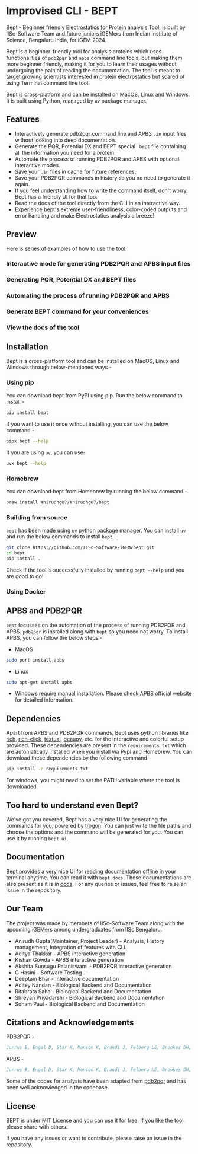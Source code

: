 # Improvised CLI - BEPT

Bept - Beginner friendly Electrostatics for Protein analysis Tool, is built by IISc-Software Team and future juniors iGEMers from Indian Institute of Science, Bengaluru India, for iGEM 2024.

Bept is a beginner-friendly tool for analysis proteins which uses functionalities of `pdb2pqr` and `apbs` command line tools, but making them more beginner friendly, making it for you to learn their usages without undergoing the pain of reading the documentation. The tool is meant to target growing scientists interested in protein electrostatics but scared of using Terminal command line tool.

Bept is cross-platform and can be installed on MacOS, Linux and Windows. It is built using Python, managed by `uv` package manager.

## Features

- Interactively generate pdb2pqr command line and APBS `.in` input files without looking into deep documentation.
- Generate the PQR, Potential DX and BEPT special `.bept` file containing all the information you need for a protein.
- Automate the process of running PDB2PQR and APBS with optional interactive modes.
- Save your `.in` files in cache for future references.
- Save your PDB2PQR commands in history so you no need to generate it again.
- If you feel understanding how to write the command itself, don't worry, Bept has a friendly UI for that too.
- Read the docs of the tool directly from the CLI in an interactive way.
- Experience bept's extreme user-friendliness, color-coded outputs and error handling and make Electrostatics analysis a breeze!

## Preview

Here is series of examples of how to use the tool:

### Interactive mode for generating PDB2PQR and APBS input files

### Generating PQR, Potential DX and BEPT files

### Automating the process of running PDB2PQR and APBS

### Generate BEPT command for your conveniences

### View the docs of the tool

## Installation

Bept is a cross-platform tool and can be installed on MacOS, Linux and Windows through below-mentioned ways -

### Using pip

You can download bept from PyPI using pip. Run the below command to install -

```bash
pip install bept
```

If you want to use it once without installing, you can use the below command -

```bash
pipx bept --help
```

If you are using `uv`, you can use-

```bash
uvx bept --help
```

### Homebrew

You can download bept from Homebrew by running the below command -

```bash
brew install anirudhg07/anirudhg07/bept
```

### Building from source

`bept` has been made using `uv` python package manager. You can install `uv` and run the below commands to install `bept` -

```bash
git clone https://github.com/IISc-Software-iGEM/bept.git
cd bept
pip install .
```

Check if the tool is successfully installed by running `bept --help` and you are good to go!

### Using Docker

## APBS and PDB2PQR

`bept` focusses on the automation of the process of running PDB2PQR and APBS. `pdb2pqr` is installed along with `bept` so you need not worry. To install APBS, you can follow the below steps -

- MacOS

```bash
sudo port install apbs
```

- Linux

```bash
sudo apt-get install apbs
```

- Windows require manual installation. Please check APBS official website for detailed information.

## Dependencies

Apart from APBS and PDB2PQR commands, Bept uses python libraries like [rich](https://github.com/Textualize/rich), [rich-click](https://github.com/ewels/rich-click), [textual](https://github.com/Textualize/textual), [beaupy](https://github.com/petereon/beaupy), etc. for the interactive and colorful setup provided. These dependencies are present in the `requirements.txt` which are automatically installed when you install via Pypi and Homebrew. You can download these dependencies by the following command -

```bash
pip install -r requirements.txt
```

For windows, you might need to set the PATH variable where the tool is downloaded.

## Too hard to understand even Bept?

We've got you covered, Bept has a very nice UI for generating the commands for you, powered by [trogon](https://github.com/textualize/trogon). You can just write the file paths and choose the options and the command will be generated for you. You can use it by running `bept ui`.

## Documentation

Bept provides a very nice UI for reading documentation offline in your terminal anytime. You can read it with `bept docs`. These documentations are also present as it is in [docs](/docs).
For any queries or issues, feel free to raise an issue in the repository.

## Our Team

The project was made by members of IISc-Software Team along with the upcoming iGEMers among undergraduates from IISc Bengaluru.

- Anirudh Gupta(Maintainer, Project Leader) - Analysis, History management, Integration of features with CLI.
- Aditya Thakkar - APBS interactive generation
- Kishan Gowda - APBS interactive generation
- Akshita Sunsugu Palaniswami - PDB2PQR interactive generation
- G Hasini - Software Testing
- Deeptam Bhar - Interactive documentation
- Aditey Nandan - Biological Backend and Documentation
- Ritabrata Saha - Biological Backend and Documentation
- Shreyan Priyadarshi - Biological Backend and Documentation
- Soham Paul - Biological Backend and Documentation

## Citations and Acknowledgements

PDB2PQR -

```bibtex
Jurrus E, Engel D, Star K, Monson K, Brandi J, Felberg LE, Brookes DH, Wilson L, Chen J, Liles K, Chun M, Li P, Gohara DW, Dolinsky T, Konecny R, Koes DR, Nielsen JE, Head-Gordon T, Geng W, Krasny R, Wei G-W, Holst MJ, McCammon JA, Baker NA. Improvements to the APBS biomolecular solvation software suite. Protein Sci, 27 (1), 112-128, 2018. https://doi.org/10.1002/pro.3280
```

APBS -

```bibtex
Jurrus E, Engel D, Star K, Monson K, Brandi J, Felberg LE, Brookes DH, Wilson L, Chen J, Liles K, Chun M, Li P, Gohara DW, Dolinsky T, Konecny R, Koes DR, Nielsen JE, Head-Gordon T, Geng W, Krasny R, Wei G-W, Holst MJ, McCammon JA, Baker NA. Improvements to the APBS biomolecular solvation software suite. Protein Sci, 27 (1), 112-128, 2018. https://doi.org/10.1002/pro.3280
```

Some of the codes for analysis have been adapted from [pdb2pqr](https://github.com/Electrostatics/pdb2pqr) and has been well acknowledged in the codebase.

## License

BEPT is under MIT License and you can use it for free. If you like the tool, please share with others.

If you have any issues or want to contribute, please raise an issue in the repository.
